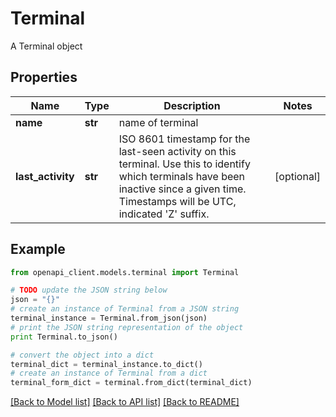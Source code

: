 # Terminal

A Terminal object

## Properties

Name | Type | Description | Notes
------------ | ------------- | ------------- | -------------
**name** | **str** | name of terminal | 
**last_activity** | **str** | ISO 8601 timestamp for the last-seen activity on this terminal.  Use this to identify which terminals have been inactive since a given time. Timestamps will be UTC, indicated &#39;Z&#39; suffix.  | [optional] 

## Example

```python
from openapi_client.models.terminal import Terminal

# TODO update the JSON string below
json = "{}"
# create an instance of Terminal from a JSON string
terminal_instance = Terminal.from_json(json)
# print the JSON string representation of the object
print Terminal.to_json()

# convert the object into a dict
terminal_dict = terminal_instance.to_dict()
# create an instance of Terminal from a dict
terminal_form_dict = terminal.from_dict(terminal_dict)
```
[[Back to Model list]](../README.md#documentation-for-models) [[Back to API list]](../README.md#documentation-for-api-endpoints) [[Back to README]](../README.md)


